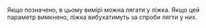 Якщо позначено, в цьому вимірі можна лягати у ліжка.
Якщо цей параметр вимкнено, ліжка вибухатимуть за спроби лягти у них.